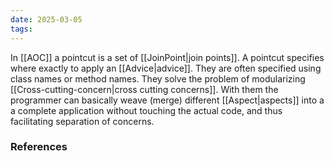 ```yaml
---
date: 2025-03-05
tags:
---
```

In [[AOC]] a pointcut is a set of [[JoinPoint|join points]]. A pointcut specifies where exactly to apply an [[Advice|advice]]. They are often specified using class names or method names. 
They solve the problem of modularizing [[Cross-cutting-concern|cross cutting concerns]].
With them the programmer can basically weave (merge) different [[Aspect|aspects]] into a a complete application without touching the actual code, and thus facilitating separation of concerns. 

### References

